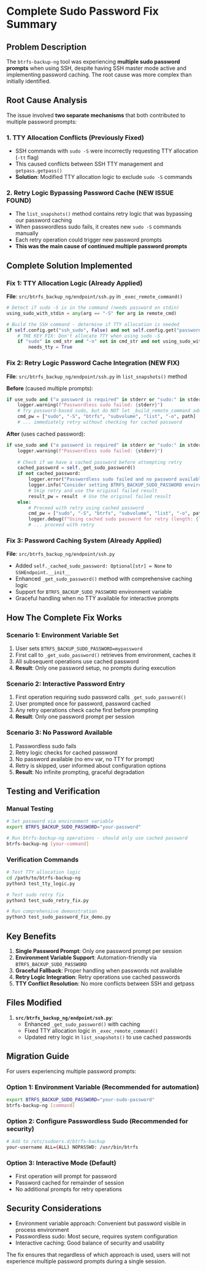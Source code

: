 # Complete Sudo Password Fix Summary

## Problem Description

The `btrfs-backup-ng` tool was experiencing **multiple sudo password prompts** when using SSH, despite having SSH master mode active and implementing password caching. The root cause was more complex than initially identified.

## Root Cause Analysis

The issue involved **two separate mechanisms** that both contributed to multiple password prompts:

### 1. TTY Allocation Conflicts (Previously Fixed)
- SSH commands with `sudo -S` were incorrectly requesting TTY allocation (`-tt` flag)
- This caused conflicts between SSH TTY management and `getpass.getpass()`
- **Solution**: Modified TTY allocation logic to exclude `sudo -S` commands

### 2. Retry Logic Bypassing Password Cache (NEW ISSUE FOUND)
- The `list_snapshots()` method contains retry logic that was bypassing our password caching
- When passwordless sudo fails, it creates new `sudo -S` commands manually
- Each retry operation could trigger new password prompts
- **This was the main cause of continued multiple password prompts**

## Complete Solution Implemented

### Fix 1: TTY Allocation Logic (Already Applied)

**File**: `src/btrfs_backup_ng/endpoint/ssh.py` in `_exec_remote_command()`

```python
# Detect if sudo -S is in the command (needs password on stdin)
using_sudo_with_stdin = any(arg == "-S" for arg in remote_cmd)

# Build the SSH command - determine if TTY allocation is needed
if self.config.get("ssh_sudo", False) and not self.config.get("passwordless", False):
    # THE KEY FIX: Don't allocate TTY when using sudo -S
    if "sudo" in cmd_str and "-n" not in cmd_str and not using_sudo_with_stdin:
        needs_tty = True
```

### Fix 2: Retry Logic Password Cache Integration (NEW FIX)

**File**: `src/btrfs_backup_ng/endpoint/ssh.py` in `list_snapshots()` method

**Before** (caused multiple prompts):
```python
if use_sudo and ("a password is required" in stderr or "sudo:" in stderr):
    logger.warning(f"Passwordless sudo failed: {stderr}")
    # Try password-based sudo, but do NOT let _build_remote_command add another sudo
    cmd_pw = ["sudo", "-S", "btrfs", "subvolume", "list", "-o", path]
    # ... immediately retry without checking for cached password
```

**After** (uses cached password):
```python
if use_sudo and ("a password is required" in stderr or "sudo:" in stderr):
    logger.warning(f"Passwordless sudo failed: {stderr}")
    
    # Check if we have a cached password before attempting retry
    cached_password = self._get_sudo_password()
    if not cached_password:
        logger.error("Passwordless sudo failed and no password available for retry")
        logger.info("Consider setting BTRFS_BACKUP_SUDO_PASSWORD environment variable or configuring passwordless sudo")
        # Skip retry and use the original failed result
        result_pw = result  # Use the original failed result
    else:
        # Proceed with retry using cached password
        cmd_pw = ["sudo", "-S", "btrfs", "subvolume", "list", "-o", path]
        logger.debug(f"Using cached sudo password for retry (length: {len(cached_password)})")
        # ... proceed with retry
```

### Fix 3: Password Caching System (Already Applied)

**File**: `src/btrfs_backup_ng/endpoint/ssh.py`

- Added `self._cached_sudo_password: Optional[str] = None` to `SSHEndpoint.__init__`
- Enhanced `_get_sudo_password()` method with comprehensive caching logic
- Support for `BTRFS_BACKUP_SUDO_PASSWORD` environment variable
- Graceful handling when no TTY available for interactive prompts

## How The Complete Fix Works

### Scenario 1: Environment Variable Set
1. User sets `BTRFS_BACKUP_SUDO_PASSWORD=mypassword`
2. First call to `_get_sudo_password()` retrieves from environment, caches it
3. All subsequent operations use cached password
4. **Result**: Only one password setup, no prompts during execution

### Scenario 2: Interactive Password Entry
1. First operation requiring sudo password calls `_get_sudo_password()`
2. User prompted once for password, password cached
3. Any retry operations check cache first before prompting
4. **Result**: Only one password prompt per session

### Scenario 3: No Password Available
1. Passwordless sudo fails
2. Retry logic checks for cached password
3. No password available (no env var, no TTY for prompt)
4. Retry is skipped, user informed about configuration options
5. **Result**: No infinite prompting, graceful degradation

## Testing and Verification

### Manual Testing
```bash
# Set password via environment variable
export BTRFS_BACKUP_SUDO_PASSWORD="your-password"

# Run btrfs-backup-ng operations - should only use cached password
btrfs-backup-ng [your-command]
```

### Verification Commands
```bash
# Test TTY allocation logic
cd /path/to/btrfs-backup-ng
python3 test_tty_logic.py

# Test sudo retry fix
python3 test_sudo_retry_fix.py

# Run comprehensive demonstration
python3 test_sudo_password_fix_demo.py
```

## Key Benefits

1. **Single Password Prompt**: Only one password prompt per session
2. **Environment Variable Support**: Automation-friendly via `BTRFS_BACKUP_SUDO_PASSWORD`
3. **Graceful Fallback**: Proper handling when passwords not available
4. **Retry Logic Integration**: Retry operations use cached passwords
5. **TTY Conflict Resolution**: No more conflicts between SSH and getpass

## Files Modified

1. **`src/btrfs_backup_ng/endpoint/ssh.py`**:
   - Enhanced `_get_sudo_password()` with caching
   - Fixed TTY allocation logic in `_exec_remote_command()`
   - Updated retry logic in `list_snapshots()` to use cached passwords

## Migration Guide

For users experiencing multiple password prompts:

### Option 1: Environment Variable (Recommended for automation)
```bash
export BTRFS_BACKUP_SUDO_PASSWORD="your-sudo-password"
btrfs-backup-ng [command]
```

### Option 2: Configure Passwordless Sudo (Recommended for security)
```bash
# Add to /etc/sudoers.d/btrfs-backup
your-username ALL=(ALL) NOPASSWD: /usr/bin/btrfs
```

### Option 3: Interactive Mode (Default)
- First operation will prompt for password
- Password cached for remainder of session
- No additional prompts for retry operations

## Security Considerations

- Environment variable approach: Convenient but password visible in process environment
- Passwordless sudo: Most secure, requires system configuration
- Interactive caching: Good balance of security and usability

The fix ensures that regardless of which approach is used, users will not experience multiple password prompts during a single session.
